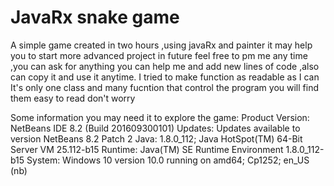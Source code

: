 # JavaRx snake game
 A simple game created in two hours ,using javaRx and painter it may help you to start more advanced project in future feel free to pm me any time ,you can ask for anything you can help me and add new lines of code ,also can copy it and use it anytime.
 I tried to make function as readable as I can
 It's only one class and many fucntion that control the program
 you will find them easy to read don't worry


Some information you may need it to explore the game:
Product Version: NetBeans IDE 8.2 (Build 201609300101)
Updates: Updates available to version NetBeans 8.2 Patch 2
Java: 1.8.0_112; Java HotSpot(TM) 64-Bit Server VM 25.112-b15
Runtime: Java(TM) SE Runtime Environment 1.8.0_112-b15
System: Windows 10 version 10.0 running on amd64; Cp1252; en_US (nb)
 
